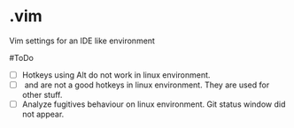 # .vim
Vim settings for an IDE like environment


#ToDo
- [ ] Hotkeys using Alt do not work in linux environment.
- [ ] <M-1> and <M-2> are not a good hotkeys in linux environment. They are used for other stuff.
- [ ] Analyze fugitives behaviour on linux environment. Git status window did not appear.
